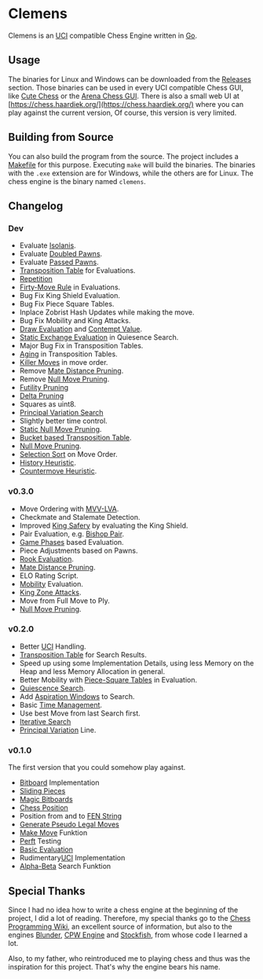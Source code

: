 # Clemens

Clemens is an [UCI](https://www.shredderchess.com/de/schach-features/uci-universal-chess-interface.html) compatible Chess Engine written in [Go](https://go.dev/).


## Usage

The binaries for Linux and Windows can be downloaded from the [Releases](https://github.com/shaardie/clemens/releases) section.
Those binaries can be used in every UCI compatible Chess GUI, like [Cute Chess](https://cutechess.com/) or the [Arena Chess GUI](http://www.playwitharena.de/).
There is also a small web UI at [https://chess.haardiek.org/](https://chess.haardiek.org/) where you can play against the current version,
Of course, this version is very limited.

## Building from Source

You can also build the program from the source.
The project includes a [Makefile](./Makefile) for this purpose.
Executing `make` will build the binaries.
The binaries with the `.exe` extension are for Windows, while the others are for Linux.
The chess engine is the binary named `clemens`.

## Changelog

### Dev

* Evaluate [Isolanis](https://www.chessprogramming.org/Isolated_Pawn).
* Evaluate [Doubled Pawns](https://www.chessprogramming.org/Doubled_Pawn).
* Evaluate [Passed Pawns](https://www.chessprogramming.org/Passed_Pawn).
* [Transposition Table](https://www.chessprogramming.org/Transposition_Table) for Evaluations.
* [Repetition](https://www.chessprogramming.org/Repetitions)
* [Firty-Move Rule](https://www.chessprogramming.org/Fifty-move_Rule) in Evaluations.
* Bug Fix King Shield Evaluation.
* Bug Fix Piece Square Tables.
* Inplace Zobrist Hash Updates while making the move.
* Bug Fix Mobility and King Attacks.
* [Draw Evaluation](https://www.chessprogramming.org/Draw_Evaluation) and [Contempt Value](https://www.chessprogramming.org/Contempt_Factor).
* [Static Exchange Evaluation](https://www.chessprogramming.org/Static_Exchange_Evaluation) in Quiesence Search.
* Major Bug Fix in Transposition Tables.
* [Aging](https://www.chessprogramming.org/Transposition_Table#Aging) in Transposition Tables.
* [Killer Moves](https://www.chessprogramming.org/Killer_Move) in move order.
* Remove [Mate Distance Pruning](https://www.chessprogramming.org/Mate_Distance_Pruning).
* Remove [Null Move Pruning](https://www.chessprogramming.org/Null_Move_Pruning).
* [Futility Pruning](https://www.chessprogramming.org/Futility_Pruning)
* [Delta Pruning](https://www.chessprogramming.org/Delta_Pruning)
* Squares as uint8.
* [Principal Variation Search](https://www.chessprogramming.org/Principal_Variation_Search)
* Slightly better time control.
* [Static Null Move Pruning](https://www.chessprogramming.org/Reverse_Futility_Pruning).
* [Bucket based Transposition Table](https://www.chessprogramming.org/Transposition_Table#Bucket_Systems).
* [Null Move Pruning](https://www.chessprogramming.org/Null_Move_Pruning).
* [Selection Sort](https://en.wikipedia.org/wiki/Selection_sort) on Move Order.
* [History Heuristic](https://www.chessprogramming.org/History_Heuristic).
* [Countermove Heuristic](https://www.chessprogramming.org/Countermove_Heuristic).

### v0.3.0

* Move Ordering with [MVV-LVA](https://www.chessprogramming.org/MVV-LVA).
* Checkmate and Stalemate Detection.
* Improved [King Safery](https://www.chessprogramming.org/King_Pattern#King_Safety) by evaluating the King Shield.
* Pair Evaluation, e.g. [Bishop Pair](https://www.chessprogramming.org/Bishop_Pair).
* [Game Phases](https://www.chessprogramming.org/Game_Phases) based Evaluation.
* Piece Adjustments based on Pawns.
* [Rook Evaluation](https://www.chessprogramming.org/Evaluation_of_Pieces#Rook).
* [Mate Distance Pruning](https://www.chessprogramming.org/Mate_Distance_Pruning).
* ELO Rating Script.
* [Mobility](https://www.chessprogramming.org/Mobility) Evaluation.
* [King Zone Attacks](https://www.chessprogramming.org/King_Safety#Attacking_King_Zone).
* Move from Full Move to Ply.
* [Null Move Pruning](https://www.chessprogramming.org/Null_Move_Pruning).

### v0.2.0

* Better [UCI](https://www.shredderchess.com/de/schach-features/uci-universal-chess-interface.html) Handling.
* [Transposition Table](https://www.chessprogramming.org/Transposition_Table) for Search Results.
* Speed up using some Implementation Details, using less Memory on the Heap and less Memory Allocation in general.
* Better Mobility with [Piece-Square Tables](https://www.chessprogramming.org/Piece-Square_Tables) in Evaluation.
* [Quiescence Search](https://www.chessprogramming.org/Quiescence_Search).
* Add [Aspiration Windows](https://www.chessprogramming.org/Aspiration_Windows) to Search.
* Basic [Time Management](https://www.chessprogramming.org/Time_Management).
* Use best Move from last Search first.
* [Iterative Search](https://www.chessprogramming.org/Iterative_Search)
* [Principal Variation](https://www.chessprogramming.org/Principal_Variation) Line.

### v0.1.0

The first version that you could somehow play against.

* [Bitboard](https://www.chessprogramming.org/Bitboards) Implementation
* [Sliding Pieces](https://www.chessprogramming.org/Sliding_Pieces)
* [Magic Bitboards](https://www.chessprogramming.org/Magic_Bitboards)
* [Chess Position](https://www.chessprogramming.org/Chess_Position)
* Position from and to [FEN String](https://www.chessprogramming.org/Forsyth-Edwards_Notation)
* [Generate Pseudo Legal Moves](https://www.chessprogramming.org/Move_Generation)
* [Make Move](https://www.chessprogramming.org/Make_Move) Funktion
* [Perft](https://www.chessprogramming.org/Perft) Testing
* [Basic Evaluation](https://www.chessprogramming.org/Evaluation#Where_to_Start)
* Rudimentary[UCI](https://www.shredderchess.com/de/schach-features/uci-universal-chess-interface.html) Implementation
* [Alpha-Beta](https://www.chessprogramming.org/Alpha-Beta) Search Funktion

## Special Thanks

Since I had no idea how to write a chess engine at the beginning of the project, I did a lot of reading.
Therefore, my special thanks go to the [Chess Programming Wiki](https://www.chessprogramming.org/Main_Page), an excellent source of information, but also to the engines [Blunder](https://github.com/algerbrex/blunder), [CPW Engine](https://github.com/nescitus/cpw-engine) and [Stockfish](https://github.com/official-stockfish/Stockfish), from whose code I learned a lot.

Also, to my father, who reintroduced me to playing chess and thus was the inspiration for this project.
That's why the engine bears his name.
